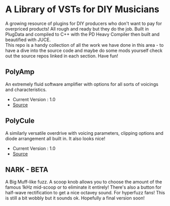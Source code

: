 # A Library of VSTs for DIY Musicians
A growing resource of plugins for DIY producers who don't want to pay for overpriced products!  All rough and ready but they do the job.
Built in PlugData and compiled to C++ with the PD Heavy Compiler then built and beautified with JUCE.  
This repo is a handy collection of all the work we have done in this area - to have a dive into the source code and maybe do some mods yourself check out the source repos linked in each section.  Have fun!

## PolyAmp
An extremely fluid software amplifier with options for all sorts of voicings and characteristics.
- Current Version : 1.0
- [Source](https://github.com/sirKayAndFriends/PolyAmp-VST)

## PolyCule
A similarly versatile overdrive with voicing parameters, clipping options and diode arrangement all built in.  It also looks nice!
- Current Version : 1.0
- [Source](https://github.com/sirKayAndFriends/PolyCule_VST)

## NARK - BETA
A Big Muff-like fuzz.  A scoop knob allows you to choose the amount of the famous 1kHz mid-scoop or to eliminate it entirely!  There's also a button for half-wave rectification 
to get a nice octavey sound.  For hyperfuzz fans!
This is still a bit wobbly but it sounds ok.  Hopefully a final version soon!
